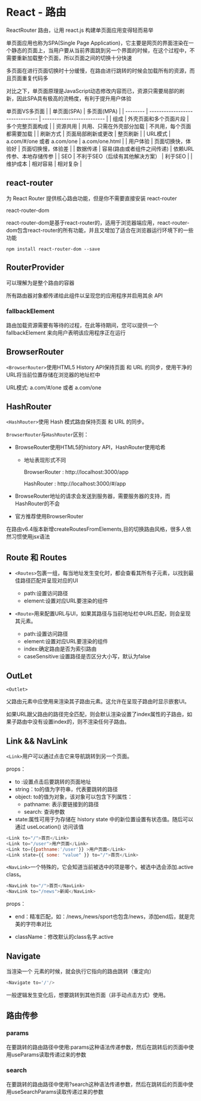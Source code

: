 # React - 路由

ReactRouter 路由，让用 react.js 构建单页面应用变得轻而易举

单页面应用也称为SPA(Single Page Application)，它主要是网页的界面渲染在一个静态的页面上，当用户要从当前界面跳到另一个界面的时候，在这个过程中，不需要重新加载整个页面，所以页面之间的切换十分快速

多页面在进行页面切换时十分缓慢，在路由进行跳转的时候会加载所有的资源，而且页面重复代码多

对比之下，单页面原理是JavaScript动态修改内容而已，资源只需要局部的刷新，因此SPA具有极高的流畅度，有利于提升用户体验

单页面VS多页面
|          | 单页面(SPA)                     | 多页面(MPA)                |
| -------- | ------------------------------- | -------------------------- |
| 组成     | 外壳页面和多个页面片段          | 多个完整页面构成           |
| 资源共用 | 共用、只需在外壳部分加载        | 不共用，每个页面都需要加载 |
| 刷新方式 | 页面局部刷新或更改              | 整页刷新                   |
| URL模式  | a.com/#/one 或者 a.com/one      | a.com/one.html             |
| 用户体验 | 页面切换快，体验好              | 页面切换慢，体验差         |
| 数据传递 | 容易(路由或者组件之间传递)      | 依赖URL传参、本地存储传参  |
| SEO      | 不利于SEO（后续有其他解决方案） | 利于SEO                    |
| 维护成本 | 相对容易                        | 相对复杂                   |

## react-router

为 React Router 提供核心路由功能，但是你不需要直接安装 react-router

react-router-dom

react-router-dom是基于react-router的，适用于浏览器端应用，react-router-dom包含react-router的所有功能，并且又增加了适合在浏览器运行环境下的一些功能

```shell
npm install react-router-dom --save
```

## RouterProvider 

可以理解为是整个路由的容器

所有路由器对象都传递给此组件以呈现您的应用程序并启用其余 API

### fallbackElement
路由加载资源需要有等待的过程，在此等待期间，您可以提供一个 fallbackElement 来向用户表明该应用程序正在运行

## BrowserRouter

`<BrowserRouter>`使用HTML5 History API保持页面 和 URL 的同步，使用干净的URL将当前位置存储在浏览器的地址栏中

URL模式: a.com/#/one 或者 a.com/one

## HashRouter
`<HashRouter>`使用 Hash 模式路由保持页面 和 URL 的同步。

`BrowserRouter`与`HashRouter`区别：

- BrowseRouter使用HTML5的history API，HashRouter使用哈希

  - 地址表现形式不同

    BrowserRouter : http://localhost:3000/app

    HashRouter : http://localhost:3000/#/app

- BrowseRouter地址的请求会发送到服务器，需要服务器的支持，而HashRouter的不会

- 官方推荐使用BrowserRouter

在路由v6.4版本新增createRoutesFromElements,目的切换路由风格，很多人依然习惯使用jsx语法

## Route 和 Routes 
- `<Routes>`包裹一组<Route>，每当地址发生变化时，<Routes>都会查看其所有子<Route>元素，以找到最佳路径匹配并呈现对应的UI
  - path:设置访问路径
  - element:设置对应URL要渲染的组件

- `<Route>`用来配置URL与UI，如果其路径与当前地址栏中URL匹配，则会呈现其元素。
  - path:设置访问路径
  - element:设置对应URL要渲染的组件
  - index:确定路由是否为索引路由
  - caseSensitive:设置路径是否区分大小写，默认为false
  
## OutLet
`<Outlet>`

父路由元素中应使用<Outlet>来渲染其子路由元素。这允许在呈现子路由时显示嵌套UI。

如果URL跟父路由的路径完全匹配，则会默认渲染设置了index属性的子路由，如果子路由中没有设置index的，则不渲染任何子路由。

## Link && NavLink
`<Link>`用户可以通过点击它来导航跳转到另一个页面。

props：

- to :设置点击后要跳转的页面地址
- string：to的值为字符串，代表要跳转的路径
- object: to的值为对象，该对象可以包含下列属性：
  - pathname: <string> 表示要链接到的路径
  - search: <string> 查询参数
- state:属性可用于为存储在 history state 中的新位置设置有状态值。随后可以通过 useLocation() 访问该值
```js
<Link to="/">首页</Link>
<Link to="/user">用户页面</Link>
<Link to={{pathname:'/user'}} >用户页面</Link>
<Link state={{ some: "value" }} to="/">首页</Link>

```
  
`<NavLink>`一个特殊的<Link>，它会知道当前被选中的项是哪个。被选中选会添加.active class。
```js
<NavLink to="/">首页</NavLink>
<NavLink to="/news">新闻</NavLink>
```
props：
- end：精准匹配，如：/news,/news/sport也包含/news，添加end后，就是完美的字符串对比

- className：修改默认的class名字.active

## Navigate
当渲染一个 <Navigate> 元素的时候，就会执行它指向的路由跳转（重定向）
```js
<Navigate to='/'/> 

```

一般逻辑发生变化后，想要跳转到其他页面（非手动点击方式）使用。


## 路由传参 

### params

在要跳转的路由路径中使用:params这种语法传递参数，然后在跳转后的页面中使用useParams读取传递过来的参数

### search
在要跳转的路由路径中使用?search这种语法传递参数，然后在跳转后的页面中使用useSearchParams读取传递过来的参数